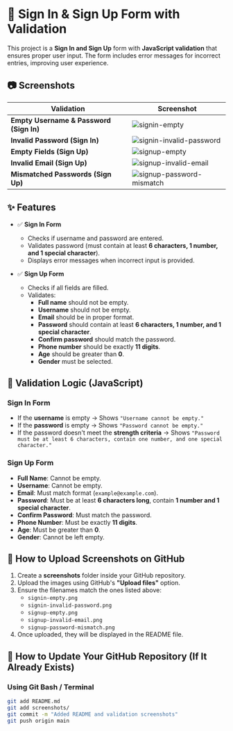 # 🚀 Sign In & Sign Up Form with Validation

This project is a **Sign In and Sign Up** form with **JavaScript validation** that ensures proper user input. The form includes error messages for incorrect entries, improving user experience.

## 📷 Screenshots
| Validation | Screenshot |
|------------|-----------|
| **Empty Username & Password (Sign In)** | ![signin-empty](screenshots/signin-empty.png) |
| **Invalid Password (Sign In)** | ![signin-invalid-password](screenshots/signin-invalid-password.png) |
| **Empty Fields (Sign Up)** | ![signup-empty](screenshots/signup-empty.png) |
| **Invalid Email (Sign Up)** | ![signup-invalid-email](screenshots/signup-invalid-email.png) |
| **Mismatched Passwords (Sign Up)** | ![signup-password-mismatch](screenshots/signup-password-mismatch.png) |

## ✨ Features
- ✅ **Sign In Form**
  - Checks if username and password are entered.
  - Validates password (must contain at least **6 characters, 1 number, and 1 special character**).
  - Displays error messages when incorrect input is provided.

- ✅ **Sign Up Form**
  - Checks if all fields are filled.
  - Validates:
    - **Full name** should not be empty.
    - **Username** should not be empty.
    - **Email** should be in proper format.
    - **Password** should contain at least **6 characters, 1 number, and 1 special character**.
    - **Confirm password** should match the password.
    - **Phone number** should be exactly **11 digits**.
    - **Age** should be greater than **0**.
    - **Gender** must be selected.

## 📌 Validation Logic (JavaScript)
### **Sign In Form**
- If the **username** is empty → Shows `"Username cannot be empty."`
- If the **password** is empty → Shows `"Password cannot be empty."`
- If the password doesn't meet the **strength criteria** → Shows `"Password must be at least 6 characters, contain one number, and one special character."`

### **Sign Up Form**
- **Full Name**: Cannot be empty.
- **Username**: Cannot be empty.
- **Email**: Must match format (`example@example.com`).
- **Password**: Must be at least **6 characters long**, contain **1 number and 1 special character**.
- **Confirm Password**: Must match the password.
- **Phone Number**: Must be exactly **11 digits**.
- **Age**: Must be greater than **0**.
- **Gender**: Cannot be left empty.

## 📂 How to Upload Screenshots on GitHub
1. Create a **screenshots** folder inside your GitHub repository.
2. Upload the images using GitHub's **"Upload files"** option.
3. Ensure the filenames match the ones listed above:
   - `signin-empty.png`
   - `signin-invalid-password.png`
   - `signup-empty.png`
   - `signup-invalid-email.png`
   - `signup-password-mismatch.png`
4. Once uploaded, they will be displayed in the README file.

## 🚀 How to Update Your GitHub Repository (If It Already Exists)
### **Using Git Bash / Terminal**
```sh
git add README.md
git add screenshots/
git commit -m "Added README and validation screenshots"
git push origin main
